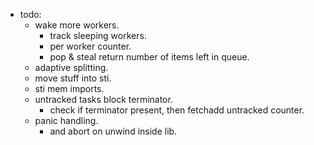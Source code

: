 
- todo:
    - wake more workers.
        - track sleeping workers.
        - per worker counter.
        - pop & steal return number of items left in queue.
    - adaptive splitting.
    - move stuff into sti.
    - sti mem imports.
    - untracked tasks block terminator.
        - check if terminator present, then fetchadd untracked counter.
    - panic handling.
        - and abort on unwind inside lib.

